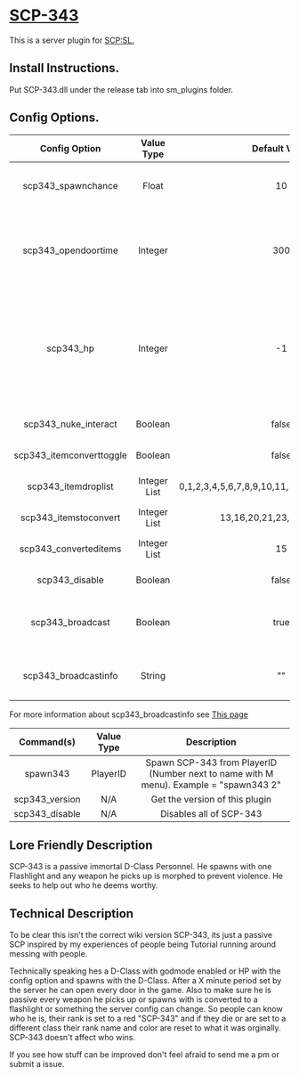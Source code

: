 # [SCP-343](http://www.scp-wiki.net/scp-343)
This is a server plugin for [SCP:SL.](https://store.steampowered.com/app/700330/SCP_Secret_Laboratory)
## Install Instructions.
Put SCP-343.dll under the release tab into sm_plugins folder.


## Config Options.
| Config Option              | Value Type      | Default Value | Description |
|   :---:                    |     :---:       |    :---:      |    :---:    |
| scp343_spawnchance         | Float           | 10            | Percent chance for SPC-343 to spawn at the start of the round. |
| scp343_opendoortime        | Integer         | 300           | How many seconds after roundstart till SCP-343 can open any door in the game (Like door bypass).               |
| scp343_hp                  | Integer         | -1            | How much health should SCP-343 have. Set to -1 for GodMode and if set to anything but -1 then he is counted as a normal SCP and MTF must kill him like a normal SCP.| 
| scp343_nuke_interact       | Boolean         | false         | Should SCP-343 beable to interact with the nuke?               |
| scp343_itemconverttoggle   | Boolean         | false         | Should SPC-343 convert items?                                  |
| scp343_itemdroplist        | Integer List    | 0,1,2,3,4,5,6,7,8,9,10,11,14,17,19,22,27,28,29 | What items SCP-343 drops instead of picking up.|
| scp343_itemstoconvert      | Integer List    | 13,16,20,21,23,24,25,26,30 | What items SCP-343 converts. |
| scp343_converteditems      | Integer List    | 15            | What a item should be converted to.       |
| scp343_disable             | Boolean         | false         | Disable all of SCP-343.       |
| scp343_broadcast           | Boolean         | true          | When 343 spawns should that person be given information about 343       |
| scp343_broadcastinfo       | String          | ""            | What 343 is shown if scp343_broadcast is true.       |

For more information about scp343_broadcastinfo see [This page](https://github.com/MrMith/SCP-343/wiki/scp343_broadcastinfo)

| Command(s)                 | Value Type      | Description                              |
|   :---:                    |     :---:       |    :---:                                 |
| spawn343                   | PlayerID        | Spawn SCP-343 from PlayerID (Number next to name with M menu). Example = "spawn343 2" |
| scp343_version             | N/A             | Get the version of this plugin           |
| scp343_disable             | N/A             | Disables all of SCP-343                  |

## Lore Friendly Description 
SCP-343 is a passive immortal D-Class Personnel. He spawns with one Flashlight and any weapon he picks up is morphed to prevent violence. He seeks to help out who he deems worthy. 
## Technical Description  

To be clear this isn't the correct wiki version SCP-343, its just a passive SCP inspired by my experiences of people being Tutorial running around messing with people.

Technically speaking hes a D-Class with godmode enabled or HP with the config option and spawns with the D-Class. After a X minute period set by the server he can open every door in the game. Also to make sure he is passive every weapon he picks up or spawns with is converted to a flashlight or something the server config can change. So people can know who he is, their rank is set to a red "SCP-343" and if they die or are set to a different class their rank name and color are reset to what it was orginally.
SCP-343 doesn't affect who wins.


If you see how stuff can be improved don't feel afraid to send me a pm or submit a issue.
